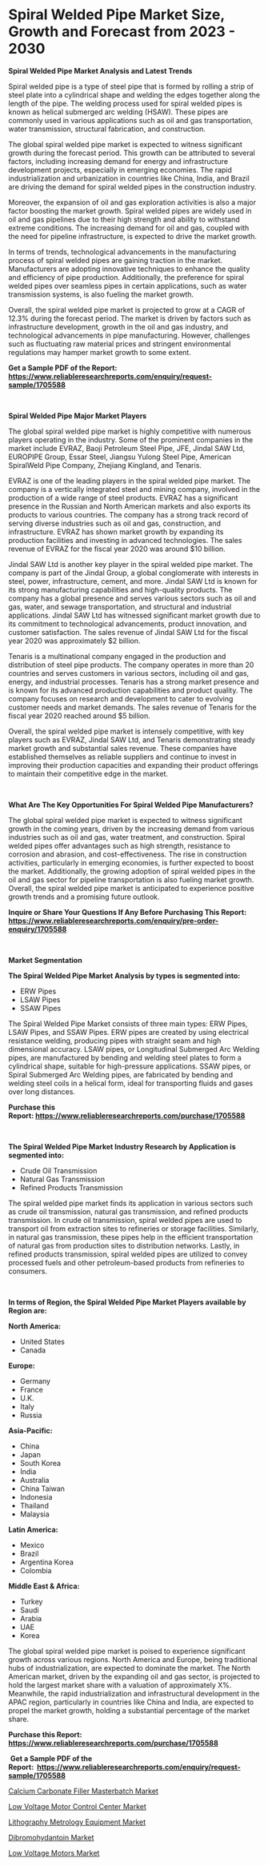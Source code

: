 <p><h1>Spiral Welded Pipe Market Size, Growth and Forecast from 2023 - 2030</h1></p><p><strong>Spiral Welded Pipe Market Analysis and Latest Trends</strong></p>
<p><p>Spiral welded pipe is a type of steel pipe that is formed by rolling a strip of steel plate into a cylindrical shape and welding the edges together along the length of the pipe. The welding process used for spiral welded pipes is known as helical submerged arc welding (HSAW). These pipes are commonly used in various applications such as oil and gas transportation, water transmission, structural fabrication, and construction.</p><p>The global spiral welded pipe market is expected to witness significant growth during the forecast period. This growth can be attributed to several factors, including increasing demand for energy and infrastructure development projects, especially in emerging economies. The rapid industrialization and urbanization in countries like China, India, and Brazil are driving the demand for spiral welded pipes in the construction industry.</p><p>Moreover, the expansion of oil and gas exploration activities is also a major factor boosting the market growth. Spiral welded pipes are widely used in oil and gas pipelines due to their high strength and ability to withstand extreme conditions. The increasing demand for oil and gas, coupled with the need for pipeline infrastructure, is expected to drive the market growth.</p><p>In terms of trends, technological advancements in the manufacturing process of spiral welded pipes are gaining traction in the market. Manufacturers are adopting innovative techniques to enhance the quality and efficiency of pipe production. Additionally, the preference for spiral welded pipes over seamless pipes in certain applications, such as water transmission systems, is also fueling the market growth.</p><p>Overall, the spiral welded pipe market is projected to grow at a CAGR of 12.3% during the forecast period. The market is driven by factors such as infrastructure development, growth in the oil and gas industry, and technological advancements in pipe manufacturing. However, challenges such as fluctuating raw material prices and stringent environmental regulations may hamper market growth to some extent.</p></p>
<p><strong>Get a Sample PDF of the Report:&nbsp; <a href="https://www.reliableresearchreports.com/enquiry/request-sample/1705588">https://www.reliableresearchreports.com/enquiry/request-sample/1705588</a></strong></p>
<p>&nbsp;</p>
<p><strong>Spiral Welded Pipe Major Market Players</strong></p>
<p><p>The global spiral welded pipe market is highly competitive with numerous players operating in the industry. Some of the prominent companies in the market include EVRAZ, Baoji Petroleum Steel Pipe, JFE, Jindal SAW Ltd, EUROPIPE Group, Essar Steel, Jiangsu Yulong Steel Pipe, American SpiralWeld Pipe Company, Zhejiang Kingland, and Tenaris.</p><p>EVRAZ is one of the leading players in the spiral welded pipe market. The company is a vertically integrated steel and mining company, involved in the production of a wide range of steel products. EVRAZ has a significant presence in the Russian and North American markets and also exports its products to various countries. The company has a strong track record of serving diverse industries such as oil and gas, construction, and infrastructure. EVRAZ has shown market growth by expanding its production facilities and investing in advanced technologies. The sales revenue of EVRAZ for the fiscal year 2020 was around $10 billion.</p><p>Jindal SAW Ltd is another key player in the spiral welded pipe market. The company is part of the Jindal Group, a global conglomerate with interests in steel, power, infrastructure, cement, and more. Jindal SAW Ltd is known for its strong manufacturing capabilities and high-quality products. The company has a global presence and serves various sectors such as oil and gas, water, and sewage transportation, and structural and industrial applications. Jindal SAW Ltd has witnessed significant market growth due to its commitment to technological advancements, product innovation, and customer satisfaction. The sales revenue of Jindal SAW Ltd for the fiscal year 2020 was approximately $2 billion.</p><p>Tenaris is a multinational company engaged in the production and distribution of steel pipe products. The company operates in more than 20 countries and serves customers in various sectors, including oil and gas, energy, and industrial processes. Tenaris has a strong market presence and is known for its advanced production capabilities and product quality. The company focuses on research and development to cater to evolving customer needs and market demands. The sales revenue of Tenaris for the fiscal year 2020 reached around $5 billion.</p><p>Overall, the spiral welded pipe market is intensely competitive, with key players such as EVRAZ, Jindal SAW Ltd, and Tenaris demonstrating steady market growth and substantial sales revenue. These companies have established themselves as reliable suppliers and continue to invest in improving their production capacities and expanding their product offerings to maintain their competitive edge in the market.</p></p>
<p>&nbsp;</p>
<p><strong>What Are The Key Opportunities For Spiral Welded Pipe Manufacturers?</strong></p>
<p><p>The global spiral welded pipe market is expected to witness significant growth in the coming years, driven by the increasing demand from various industries such as oil and gas, water treatment, and construction. Spiral welded pipes offer advantages such as high strength, resistance to corrosion and abrasion, and cost-effectiveness. The rise in construction activities, particularly in emerging economies, is further expected to boost the market. Additionally, the growing adoption of spiral welded pipes in the oil and gas sector for pipeline transportation is also fueling market growth. Overall, the spiral welded pipe market is anticipated to experience positive growth trends and a promising future outlook.</p></p>
<p><strong>Inquire or Share Your Questions If Any Before Purchasing This Report: <a href="https://www.reliableresearchreports.com/enquiry/pre-order-enquiry/1705588">https://www.reliableresearchreports.com/enquiry/pre-order-enquiry/1705588</a></strong></p>
<p>&nbsp;</p>
<p><strong>Market Segmentation</strong></p>
<p><strong>The Spiral Welded Pipe Market Analysis by types is segmented into:</strong></p>
<p><ul><li>ERW Pipes</li><li>LSAW Pipes</li><li>SSAW Pipes</li></ul></p>
<p><p>The Spiral Welded Pipe Market consists of three main types: ERW Pipes, LSAW Pipes, and SSAW Pipes. ERW pipes are created by using electrical resistance welding, producing pipes with straight seam and high dimensional accuracy. LSAW pipes, or Longitudinal Submerged Arc Welding pipes, are manufactured by bending and welding steel plates to form a cylindrical shape, suitable for high-pressure applications. SSAW pipes, or Spiral Submerged Arc Welding pipes, are fabricated by bending and welding steel coils in a helical form, ideal for transporting fluids and gases over long distances.</p></p>
<p><strong>Purchase this Report:&nbsp;<a href="https://www.reliableresearchreports.com/purchase/1705588">https://www.reliableresearchreports.com/purchase/1705588</a></strong></p>
<p>&nbsp;</p>
<p><strong>The Spiral Welded Pipe Market Industry Research by Application is segmented into:</strong></p>
<p><ul><li>Crude Oil Transmission</li><li>Natural Gas Transmission</li><li>Refined Products Transmission</li></ul></p>
<p><p>The spiral welded pipe market finds its application in various sectors such as crude oil transmission, natural gas transmission, and refined products transmission. In crude oil transmission, spiral welded pipes are used to transport oil from extraction sites to refineries or storage facilities. Similarly, in natural gas transmission, these pipes help in the efficient transportation of natural gas from production sites to distribution networks. Lastly, in refined products transmission, spiral welded pipes are utilized to convey processed fuels and other petroleum-based products from refineries to consumers.</p></p>
<p>&nbsp;</p>
<p><strong>In terms of Region, the Spiral Welded Pipe Market Players available by Region are:</strong></p>
<p>
    <p> <strong> North America: </strong>
        <ul>
            <li>United States</li>
            <li>Canada</li>
        </ul>
        </p> 
    <p> <strong> Europe: </strong>
        <ul>
            <li>Germany</li>
            <li>France</li>
            <li>U.K.</li>
            <li>Italy</li>
            <li>Russia</li>
        </ul>
        </p> 
    <p> <strong> Asia-Pacific: </strong>
        <ul>
            <li>China</li>
            <li>Japan</li>
            <li>South Korea</li>
            <li>India</li>
            <li>Australia</li>
            <li>China Taiwan</li>
            <li>Indonesia</li>
            <li>Thailand</li>
            <li>Malaysia</li>
        </ul>
        </p> 
    <p> <strong> Latin America: </strong>
        <ul>
            <li>Mexico</li>
            <li>Brazil</li>
            <li>Argentina Korea</li>
            <li>Colombia</li>
        </ul>
        </p> 
    <p> <strong> Middle East & Africa: </strong>
        <ul>
            <li>Turkey</li>
            <li>Saudi</li>
            <li>Arabia</li>
            <li>UAE</li>
            <li>Korea</li>
        </ul>
    </p>
    </p>
<p><p>The global spiral welded pipe market is poised to experience significant growth across various regions. North America and Europe, being traditional hubs of industrialization, are expected to dominate the market. The North American market, driven by the expanding oil and gas sector, is projected to hold the largest market share with a valuation of approximately X%. Meanwhile, the rapid industrialization and infrastructural development in the APAC region, particularly in countries like China and India, are expected to propel the market growth, holding a substantial percentage of the market share.</p></p>
<p><strong>Purchase this Report: <a href="https://www.reliableresearchreports.com/purchase/1705588">https://www.reliableresearchreports.com/purchase/1705588</a></strong></p>
<p>&nbsp;<strong>Get a Sample PDF of the Report:&nbsp;&nbsp;<a href="https://www.reliableresearchreports.com/enquiry/request-sample/1705588">https://www.reliableresearchreports.com/enquiry/request-sample/1705588</a></strong></p>
<p><strong></strong></p>
<p><p><a href="https://github.com/gdfhhhj/Market-Research-Report-List-1/blob/main/calcium-carbonate-filler-masterbatch-market.md">Calcium Carbonate Filler Masterbatch Market</a></p><p><a href="https://medium.com/@leliajewess/low-voltage-motor-control-center-market-insight-market-trends-growth-forecasted-from-2023-to-96538d99e4b1">Low Voltage Motor Control Center Market</a></p><p><a href="https://medium.com/@nelsonhauck/lithography-metrology-equipment-market-insights-into-market-cagr-market-trends-and-growth-6a2aa328b4f1">Lithography Metrology Equipment Market</a></p><p><a href="https://github.com/luckyshygirl/Market-Research-Report-List-1/blob/main/dibromohydantoin-market.md">Dibromohydantoin Market</a></p><p><a href="https://medium.com/@andrewhills1925/low-voltage-motors-market-the-key-to-successful-business-strategy-forecast-till-2030-bb73beb608b2">Low Voltage Motors Market</a></p></p>